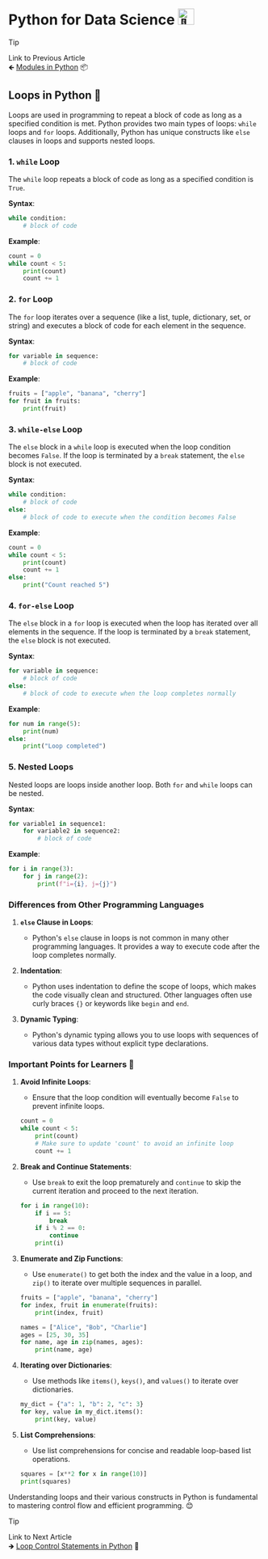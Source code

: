 # Python for Data Science <picture> <source srcset="https://fonts.gstatic.com/s/e/notoemoji/latest/1f40d/512.webp" type="image/webp"> <img src="https://fonts.gstatic.com/s/e/notoemoji/latest/1f40d/512.gif" alt="🐍" width="32" height="32"> </picture>

> [!TIP]  
> Link to Previous Article  
> 🡸 [Modules in Python](/Python/Articles/13_modules.md) 📦

## Loops in Python 🔄

Loops are used in programming to repeat a block of code as long as a specified condition is met. Python provides two main types of loops: `while` loops and `for` loops. Additionally, Python has unique constructs like `else` clauses in loops and supports nested loops.

### 1. `while` Loop

The `while` loop repeats a block of code as long as a specified condition is `True`.

**Syntax**:
```python
while condition:
    # block of code
```

**Example**:
```python
count = 0
while count < 5:
    print(count)
    count += 1
```

### 2. `for` Loop

The `for` loop iterates over a sequence (like a list, tuple, dictionary, set, or string) and executes a block of code for each element in the sequence.

**Syntax**:
```python
for variable in sequence:
    # block of code
```

**Example**:
```python
fruits = ["apple", "banana", "cherry"]
for fruit in fruits:
    print(fruit)
```

### 3. `while-else` Loop

The `else` block in a `while` loop is executed when the loop condition becomes `False`. If the loop is terminated by a `break` statement, the `else` block is not executed.

**Syntax**:
```python
while condition:
    # block of code
else:
    # block of code to execute when the condition becomes False
```

**Example**:
```python
count = 0
while count < 5:
    print(count)
    count += 1
else:
    print("Count reached 5")
```

### 4. `for-else` Loop

The `else` block in a `for` loop is executed when the loop has iterated over all elements in the sequence. If the loop is terminated by a `break` statement, the `else` block is not executed.

**Syntax**:
```python
for variable in sequence:
    # block of code
else:
    # block of code to execute when the loop completes normally
```

**Example**:
```python
for num in range(5):
    print(num)
else:
    print("Loop completed")
```

### 5. Nested Loops

Nested loops are loops inside another loop. Both `for` and `while` loops can be nested.

**Syntax**:
```python
for variable1 in sequence1:
    for variable2 in sequence2:
        # block of code
```

**Example**:
```python
for i in range(3):
    for j in range(2):
        print(f"i={i}, j={j}")
```

### Differences from Other Programming Languages

1. **`else` Clause in Loops**:
   - Python's `else` clause in loops is not common in many other programming languages. It provides a way to execute code after the loop completes normally.

2. **Indentation**:
   - Python uses indentation to define the scope of loops, which makes the code visually clean and structured. Other languages often use curly braces `{}` or keywords like `begin` and `end`.

3. **Dynamic Typing**:
   - Python's dynamic typing allows you to use loops with sequences of various data types without explicit type declarations.

### Important Points for Learners 📘

1. **Avoid Infinite Loops**:
   - Ensure that the loop condition will eventually become `False` to prevent infinite loops.
   ```python
   count = 0
   while count < 5:
       print(count)
       # Make sure to update 'count' to avoid an infinite loop
       count += 1
   ```

2. **Break and Continue Statements**:
   - Use `break` to exit the loop prematurely and `continue` to skip the current iteration and proceed to the next iteration.
   ```python
   for i in range(10):
       if i == 5:
           break
       if i % 2 == 0:
           continue
       print(i)
   ```

3. **Enumerate and Zip Functions**:
   - Use `enumerate()` to get both the index and the value in a loop, and `zip()` to iterate over multiple sequences in parallel.
   ```python
   fruits = ["apple", "banana", "cherry"]
   for index, fruit in enumerate(fruits):
       print(index, fruit)

   names = ["Alice", "Bob", "Charlie"]
   ages = [25, 30, 35]
   for name, age in zip(names, ages):
       print(name, age)
   ```

4. **Iterating over Dictionaries**:
   - Use methods like `items()`, `keys()`, and `values()` to iterate over dictionaries.
   ```python
   my_dict = {"a": 1, "b": 2, "c": 3}
   for key, value in my_dict.items():
       print(key, value)
   ```

5. **List Comprehensions**:
   - Use list comprehensions for concise and readable loop-based list operations.
   ```python
   squares = [x**2 for x in range(10)]
   print(squares)
   ```

Understanding loops and their various constructs in Python is fundamental to mastering control flow and efficient programming. 😊

> [!TIP]  
> Link to Next Article  
> 🡺 [Loop Control Statements in Python](/Python/Articles/15_loop_control_statements.md) 🛑